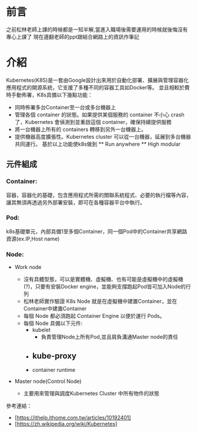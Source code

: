 # 前言 #
之前松林老師上課的時候都是一知半解,當進入職場後需要運用的時候就後悔沒有專心上課了
現在邊翻老師的ppt跟結合網路上的資訊作筆記

# 介紹 #

Kubernetes(K8S)是一套由Google設計出來用於自動化部署、擴展與管理容器化應用程式的開源系統，它支援了多種不同的容器工具如Docker等。
並且相較於費時手動佈署，K8s具備以下幾點功能：
* 同時佈署多台Container至一台或多台機器上
* 管理各個 container 的狀態。如果提供某個服務的 container 不小心 crash 了，Kubernetes 會偵測到並重啟這個 container，確保持續提供服務
* 將一台機器上所有的 containers 轉移到另外一台機器上。
* 提供機器高度擴張性。Kubernetes cluster 可以從一台機器，延展到多台機器共同運行。
基於以上功能使k8s做到
** Run anywhere
** High modular

## 元件組成 ##

### Container: ###
容器，容器化的基礎，包含應用程式所需的關聯系統程式、必要的執行檔等內容，讓其無須再透過另外部署安裝，即可在各種容器平台中執行。

### Pod: ###
k8s基礎單元，內部具備1至多個Container，同一個Pod中的Container共享網路資源(ex.IP,Host name)

### Node: ###
  * Work node
    - 沒有具體型態，可以是實體機、虛擬機、也有可能是虛擬機中的虛擬機(?)，只要有安裝Docker engine，並能夠支撐跑起Pod皆可加入Node的行列
    - 松林老師實作驗證 K8s Node 就是在虛擬機中建置Container，並在Container中建置Container
    - 每個 Node 都必須跑起 Container Engine 以便於運行 Pods。
    - 每個 Node 具備以下元件:
      - kubelet
         - 負責管理Node上所有Pod,並且肩負溝通Master node的責任
      - kube-proxy
         - 
      - container runtime

  * Master node(Control Node)
    - 主要用來管理與調度Kubernetes Cluster 中所有物件的狀態


參考連結：
- [https://ithelp.ithome.com.tw/articles/10192401]
- [https://zh.wikipedia.org/wiki/Kubernetes]
